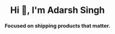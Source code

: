 <h1 align="center">Hi 👋, I'm Adarsh Singh</h1>
<h3 align="center">Focused on shipping products that matter.</h3>
